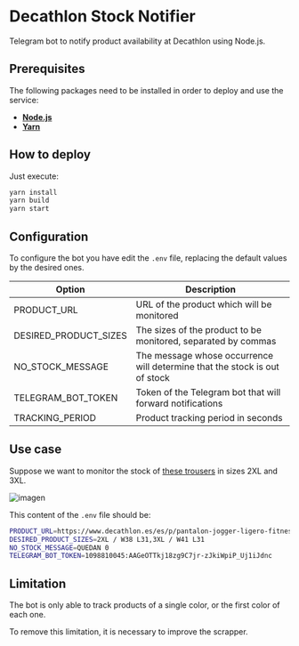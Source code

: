 # Decathlon Stock Notifier

Telegram bot to notify product availability at Decathlon using Node.js.

## Prerequisites

The following packages need to be installed in order to deploy and use the service:
- [**Node.js**](https://nodejs.org/)
- [**Yarn**](https://classic.yarnpkg.com/)

## How to deploy

Just execute:

``` bash
yarn install
yarn build
yarn start
```

## Configuration

To configure the bot you have edit the `.env` file, replacing the default values by the desired ones.

| Option | Description |
|-|-|
| PRODUCT_URL | URL of the product which will be monitored |
| DESIRED_PRODUCT_SIZES | The sizes of the product to be monitored, separated by commas |
| NO_STOCK_MESSAGE | The message whose occurrence will determine that the stock is out of stock |
| TELEGRAM_BOT_TOKEN | Token of the Telegram bot that will forward notifications |
| TRACKING_PERIOD | Product tracking period in seconds |

## Use case

Suppose we want to monitor the stock of [these trousers](https://www.decathlon.es/es/p/pantalon-jogger-ligero-fitness-corte-recto-negro/_/R-p-325948?mc=8588922&c=NEGRO) in sizes 2XL and 3XL.

![imagen](https://user-images.githubusercontent.com/20266121/109428418-5ed78e00-79f7-11eb-906b-9c292c8af04c.png)

This content of the `.env` file should be:

``` bash
PRODUCT_URL=https://www.decathlon.es/es/p/pantalon-jogger-ligero-fitness-corte-recto-negro/_/R-p-325948?mc=8588922&c=NEGRO
DESIRED_PRODUCT_SIZES=2XL / W38 L31,3XL / W41 L31
NO_STOCK_MESSAGE=QUEDAN 0
TELEGRAM_BOT_TOKEN=1098810045:AAGeOTTkj18zg9C7jr-zJkiWpiP_Uj1iJdnc
```

## Limitation

The bot is only able to track products of a single color, or the first color of each one.

To remove this limitation, it is necessary to improve the scrapper.
